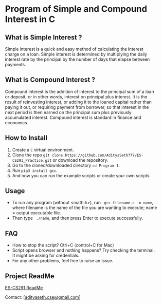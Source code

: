 # Program of Simple and Compound Interest in C

## What is Simple Interest ?
Simple interest is a quick and easy method of calculating the interest charge on a loan. Simple interest is determined by multiplying the daily interest rate by the principal by the number of days that elapse between payments.

## What is Compound Interest ?
Compound interest is the addition of interest to the principal sum of a loan or deposit, or in other words, interest on principal plus interest. It is the result of reinvesting interest, or adding it to the loaned capital rather than paying it out, or requiring payment from borrower, so that interest in the next period is then earned on the principal sum plus previously accumulated interest. Compound interest is standard in finance and economics.

## How to Install

1. Create a ```C``` virtual environment. 
2. Clone the repo ```git clone https://github.com/AdityaSeth777/ES-CS291_Practice.git``` or download the repository.
3. Go to the cloned/downloaded directory ``` cd Program 1 ```.
4. Run ``` pip3 install gcc ```.
5. And now you can run the example scripts or create your own scripts.  

## Usage
- To run any program (without <math.h>), run ``` gcc filename.c -o name```, where filename is the name of the file you are wanting to execute; name = output executable file.
- Then type ``` ./name```, and then press Enter to execute successfully.

## FAQ
- How to stop the script? Ctrl+C (control+C for Mac) 
- Script opens browser and nothing happens? Try checking the terminal. It might be asking for credentials.
- For any other problems, feel free to raise an issue.

## Project ReadMe
[ES-CS291 ReadMe](https://github.com/AdityaSeth777/ES-CS291_Practice/blob/main_aditya/README.md)

Contact: [adityaseth.cse@gmail.com]
